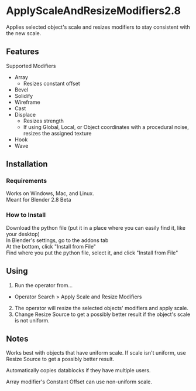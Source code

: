 # ApplyScaleAndResizeModifiers2.8
Applies selected object's scale and resizes modifiers to stay consistent with the new scale.

## Features  
Supported Modifiers
* Array  
  * Resizes constant offset
* Bevel
* Solidify
* Wireframe
* Cast
* Displace  
  * Resizes strength
  * If using Global, Local, or Object coordinates with a procedural noise, resizes the assigned texture  
* Hook
* Wave

## Installation  
### Requirements  
Works on Windows, Mac, and Linux.  
Meant for Blender 2.8 Beta
### How to Install  
Download the python file (put it in a place where you can easily find it, like your desktop)  
In Blender's settings, go to the addons tab  
At the bottom, click "Install from File"  
Find where you put the python file, select it, and click "Install from File" 

## Using
1. Run the operator from...
* Operator Search > Apply Scale and Resize Modifiers  
2. The operator will resize the selected objects' modifiers and apply scale.
3. Change Resize Source to get a possibly better result if the object's scale is not uniform.

## Notes
Works best with objects that have uniform scale. If scale isn't uniform, use Resize Source to get a possibly better result.

Automatically copies datablocks if they have multiple users.

Array modifier's Constant Offset can use non-uniform scale.
